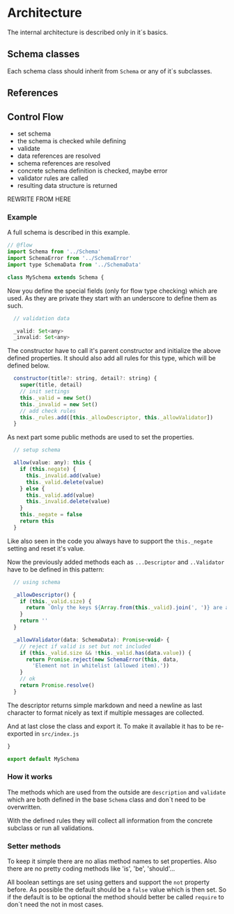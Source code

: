 # Architecture

The internal architecture is described only in it´s basics.


## Schema classes

Each schema class should inherit from `Schema` or any of it´s subclasses.


## References


## Control Flow

- set schema
- the schema is checked while defining
- validate
- data references are resolved
- schema references are resolved
- concrete schema definition is checked, maybe error
- validator rules are called
- resulting data structure is returned




REWRITE FROM HERE




### Example

A full schema is described in this example.

```js
// @flow
import Schema from '../Schema'
import SchemaError from '../SchemaError'
import type SchemaData from '../SchemaData'

class MySchema extends Schema {
```

Now you define the special fields (only for flow type checking) which are used.
As they are private they start with an underscore to define them as such.

```js
  // validation data

  _valid: Set<any>
  _invalid: Set<any>
```

The constructor have to call it's parent constructor and initialize the above
defined properties. It should also add all rules for this type, which will be
defined below.

```js
  constructor(title?: string, detail?: string) {
    super(title, detail)
    // init settings
    this._valid = new Set()
    this._invalid = new Set()
    // add check rules
    this._rules.add([this._allowDescriptor, this._allowValidator])
  }
```

As next part some public methods are used to set the properties.

```js
  // setup schema

  allow(value: any): this {
    if (this.negate) {
      this._invalid.add(value)
      this._valid.delete(value)
    } else {
      this._valid.add(value)
      this._invalid.delete(value)      
    }
    this._negate = false
    return this
  }
```

Like also seen in the code you always have to support the `this._negate` setting
and reset it's value.

Now the previously added methods each as `...Descriptor` and `..Validator` have
to be defined in this pattern:

```js
  // using schema

  _allowDescriptor() {
    if (this._valid.size) {
      return `Only the keys ${Array.from(this._valid).join(', ')} are allowed.\n`
    }
    return ''
  }

  _allowValidator(data: SchemaData): Promise<void> {
    // reject if valid is set but not included
    if (this._valid.size && !this._valid.has(data.value)) {
      return Promise.reject(new SchemaError(this, data,
        'Element not in whitelist (allowed item).'))
    }
    // ok
    return Promise.resolve()
  }
```

The descriptor returns simple markdown and need a newline as last character to format
nicely as text if multiple messages are collected.

And at last close the class and export it. To make it available it has to be
re-exported in `src/index.js`
```js
}

export default MySchema
```

### How it works

The methods which are used from the outside are `description` and `validate` which
are both defined in the base `Schema` class and don´t need to be overwritten.

With the defined rules they will collect all information from the concrete subclass
or run all validations.

### Setter methods

To keep it simple there are no alias method names to set properties. Also there
are no pretty coding methods like 'is', 'be', 'should'...

All boolean settings are set using getters and support the `not` property before.
As possible the default should be a `false` value which is then set. So if the
default is to be optional the method should better be called `require` to
don´t need the not in most cases.

